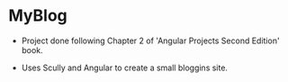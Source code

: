 # MyBlog

- Project done following Chapter 2 of 'Angular Projects Second Edition' book.

- Uses Scully and Angular to create a small bloggins site.
